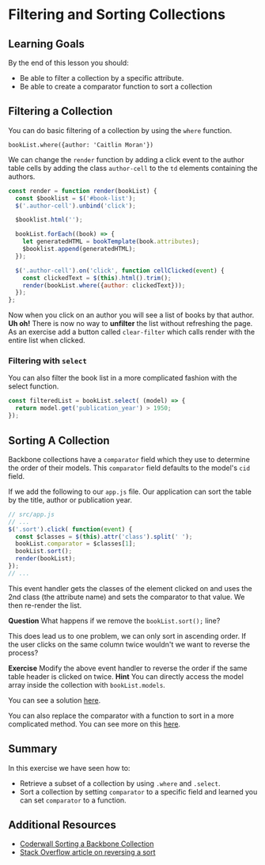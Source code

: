 
# Filtering and Sorting Collections

## Learning Goals

By the end of this lesson you should:
- Be able to filter a collection by a specific attribute.
- Be able to create a comparator function to sort a collection

## Filtering a Collection

You can do basic filtering of a collection by using the `where` function.  

`bookList.where({author: 'Caitlin Moran'})`

We can change the `render` function by adding a click event to the author table cells by adding the class `author-cell` to the `td` elements containing the authors.

```javascript
const render = function render(bookList) {
  const $booklist = $('#book-list');
  $('.author-cell').unbind('click');

  $booklist.html('');

  bookList.forEach((book) => {
    let generatedHTML = bookTemplate(book.attributes);
    $booklist.append(generatedHTML);
  });

  $('.author-cell').on('click', function cellClicked(event) {
    const clickedText = $(this).html().trim();
    render(bookList.where({author: clickedText}));
  });
};
```

Now when you click on an author you will see a list of books by that author.  **Uh oh!** There is now no way to **unfilter** the list without refreshing the page.  As an exercise add a button called `clear-filter` which calls render with the entire list when clicked.

### Filtering with `select`

You can also filter the book list in a more complicated fashion with the select function.

```javascript
const filteredList = bookList.select( (model) => {
  return model.get('publication_year') > 1950;
});
```

## Sorting A Collection

Backbone collections have a `comparator` field which they use to determine the order of their models.  This `comparator` field defaults to the model's `cid` field.    

If we add the following to our `app.js` file.  Our application can sort the table by the title, author or publication year.

```javascript
// src/app.js
// ...
$('.sort').click( function(event) {
  const $classes = $(this).attr('class').split(' ');
  bookList.comparator = $classes[1];
  bookList.sort();
  render(bookList);
});
// ...
```

This event handler gets the classes of the element clicked on and uses the 2nd class (the attribute name) and sets the comparator to that value.  We then re-render the list.

**Question** What happens if we remove the `bookList.sort();` line?

This does lead us to one problem, we can only sort in ascending order.  If the user clicks on the same column twice wouldn't we want to reverse the process?  

**Exercise** Modify the above event handler to reverse the order if the same table header is clicked on twice.  **Hint** You can directly access the model array inside the collection with `bookList.models`.

You can see a solution [here](./Resources/sortingsolution.js).

You can also replace the comparator with a function to sort in a more complicated method.  You can see more on this [here](https://coderwall.com/p/uhd1wa/sorting-a-backbone-js-collection).

## Summary

In this exercise we have seen how to:
- Retrieve a subset of a collection by using `.where` and `.select`.
- Sort a collection by setting `comparator` to a specific field and learned you can set `comparator` to a function.

## Additional Resources
- [Coderwall Sorting a Backbone Collection](https://coderwall.com/p/uhd1wa/sorting-a-backbone-js-collection)
- [Stack Overflow article on reversing a sort](https://stackoverflow.com/questions/5013819/reverse-sort-order-with-backbone-js)
